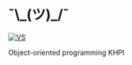 # ¯\\\_(ツ)_/¯
[![VS](https://img.shields.io/badge/Visual_Studio-0078d7?style=for-the-badge&logo=visual%20studio&logoColor=white)](https://visualstudio.microsoft.com/)

Object-oriented programming KHPI
